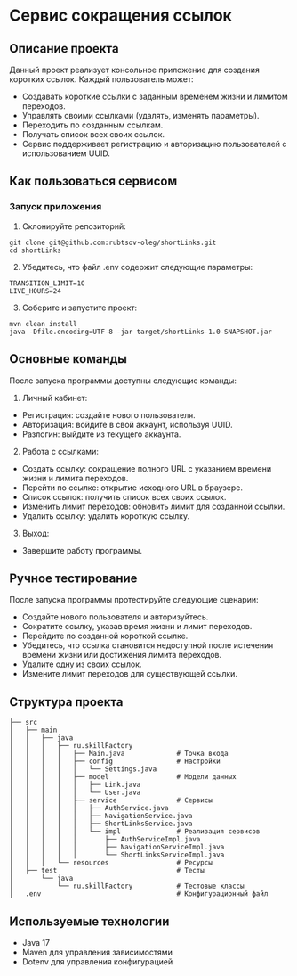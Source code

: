 # Сервис сокращения ссылок
## Описание проекта
Данный проект реализует консольное приложение для создания коротких ссылок. Каждый пользователь может:

 - Создавать короткие ссылки с заданным временем жизни и лимитом переходов.
 - Управлять своими ссылками (удалять, изменять параметры).
 - Переходить по созданным ссылкам.
 - Получать список всех своих ссылок.
 - Сервис поддерживает регистрацию и авторизацию пользователей с использованием UUID.

## Как пользоваться сервисом
### Запуск приложения
1. Склонируйте репозиторий:
```
git clone git@github.com:rubtsov-oleg/shortLinks.git
cd shortLinks
```
2. Убедитесь, что файл .env содержит следующие параметры:
```
TRANSITION_LIMIT=10
LIVE_HOURS=24
```
3. Соберите и запустите проект:
```
mvn clean install
java -Dfile.encoding=UTF-8 -jar target/shortLinks-1.0-SNAPSHOT.jar
```

## Основные команды
После запуска программы доступны следующие команды:

1. Личный кабинет:

 - Регистрация: создайте нового пользователя.
 - Авторизация: войдите в свой аккаунт, используя UUID.
 - Разлогин: выйдите из текущего аккаунта.

2. Работа с ссылками:

 - Создать ссылку: сокращение полного URL с указанием времени жизни и лимита переходов.
 - Перейти по ссылке: открытие исходного URL в браузере.
 - Список ссылок: получить список всех своих ссылок.
 - Изменить лимит переходов: обновить лимит для созданной ссылки.
 - Удалить ссылку: удалить короткую ссылку.

3. Выход:

 - Завершите работу программы.

## Ручное тестирование
После запуска программы протестируйте следующие сценарии:

 - Создайте нового пользователя и авторизуйтесь.
 - Сократите ссылку, указав время жизни и лимит переходов.
 - Перейдите по созданной короткой ссылке.
 - Убедитесь, что ссылка становится недоступной после истечения времени жизни или достижения лимита переходов.
 - Удалите одну из своих ссылок.
 - Измените лимит переходов для существующей ссылки.


## Структура проекта
```
├── src
│   ├── main
│   │   ├── java
│   │   │   ├── ru.skillFactory
│   │   │   │   ├── Main.java             # Точка входа
│   │   │   │   ├── config                # Настройки
│   │   │   │   │   └── Settings.java
│   │   │   │   ├── model                 # Модели данных
│   │   │   │   │   ├── Link.java
│   │   │   │   │   └── User.java
│   │   │   │   ├── service               # Сервисы
│   │   │   │   │   ├── AuthService.java
│   │   │   │   │   ├── NavigationService.java
│   │   │   │   │   ├── ShortLinksService.java
│   │   │   │   │   └── impl              # Реализация сервисов
│   │   │   │   │       ├── AuthServiceImpl.java
│   │   │   │   │       ├── NavigationServiceImpl.java
│   │   │   │   │       └── ShortLinksServiceImpl.java
│   │   │   └── resources                 # Ресурсы
│   ├── test                              # Тесты
│       └── java
│           └── ru.skillFactory           # Тестовые классы
│   .env                                  # Конфигурационный файл
```

## Используемые технологии
 - Java 17
 - Maven для управления зависимостями
 - Dotenv для управления конфигурацией
